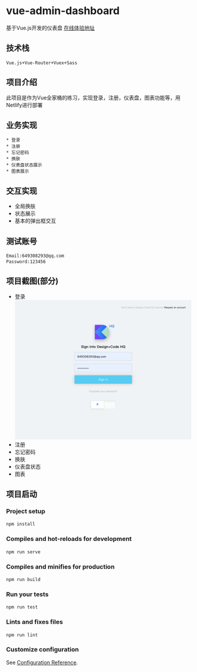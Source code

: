 # vue-admin-dashboard
基于Vue.js开发的仪表盘
[在线体验地址](https://zhuanghaixin-vue-admin-dashboard.netlify.com/)
## 技术栈
```
Vue.js+Vue-Router+Vuex+Sass
```

## 项目介绍
此项目是作为Vue全家桶的练习，实现登录，注册，仪表盘，图表功能等，用Netlify进行部署
## 业务实现
```
* 登录
* 注册
* 忘记密码
* 换肤
* 仪表盘状态展示
* 图表展示
```
## 交互实现
* 全局换肤
* 状态展示
* 基本的弹出框交互
## 测试账号
```
Email:649308293@qq.com
Password:123456
```
## 项目截图(部分)
- 登录
![](https://github.com/zhuanghaixin/vue-admin-dashboard/blob/master/public/img/zhuanghaixin-vue-admin-dashboard.netlify.com_signin.png)
- 注册
- 忘记密码
- 换肤
- 仪表盘状态
- 图表


## 项目启动
### Project setup
```
npm install
```

### Compiles and hot-reloads for development
```
npm run serve
```

### Compiles and minifies for production
```
npm run build
```

### Run your tests
```
npm run test
```

### Lints and fixes files
```
npm run lint
```

### Customize configuration
See [Configuration Reference](https://cli.vuejs.org/config/).
